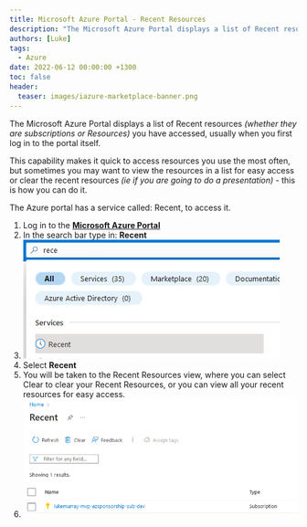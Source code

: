 ```yaml
---
title: Microsoft Azure Portal - Recent Resources
description: "The Microsoft Azure Portal displays a list of Recent resources whether they are subscriptions or Resources you have accessed, usually when you first log..."
authors: [Luke]
tags:
  - Azure
date: 2022-06-12 00:00:00 +1300
toc: false
header:
  teaser: images/iazure-marketplace-banner.png
---
```

The Microsoft Azure Portal displays a list of Recent resources _(whether they are subscriptions or Resources)_ you have accessed, usually when you first log in to the portal itself.

This capability makes it quick to access resources you use the most often, but sometimes you may want to view the resources in a list for easy access or clear the recent resources _(ie if you are going to do a presentation)_ - this is how you can do it.

The Azure portal has a service called: Recent, to access it.

1. Log in to the [**Microsoft Azure Portal**](https://portal.azure.com/?l=en.en-nz#home "Microsoft Azure Portal")
2. In the search bar type in: **Recent**
3. ![Azure Portal - Recent](/uploads/azureportal_searchrecent.png "Azure Portal - Recent")
4. Select **Recent**
5. You will be taken to the Recent Resources view, where you can select Clear to clear your Recent Resources, or you can view all your recent resources for easy access.
6. ![Azure Portal - Clear Recent](/uploads/azureportal_recent.png "Azure Portal - Clear Recent")
